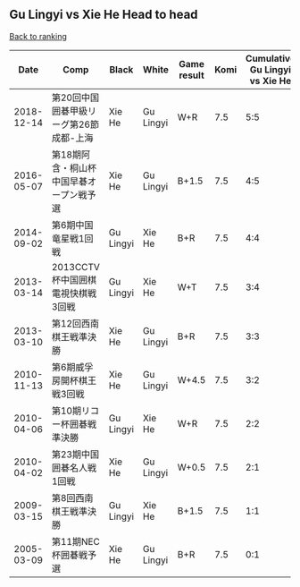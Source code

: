 ## Gu Lingyi vs Xie He Head to head

[Back to ranking](../../index.md)




| **Date** | **Comp** | **Black** | **White** | **Game result** | **Komi** | **Cumulative Gu Lingyi vs Xie He** | **Gu Lingyi streak** | **Xie He streak** | 
| --- | --- | --- | --- | --- | --- | --- | --- | --- |
| 2018-12-14 | 第20回中国囲碁甲級リーグ第26節成都-上海 | Xie He | Gu Lingyi | W+R | 7.5 | 5:5 | 1 | 0 | 
| 2016-05-07 | 第18期阿含・桐山杯中国早碁オープン戦予選 | Xie He | Gu Lingyi | B+1.5 | 7.5 | 4:5 | 0 | 1 | 
| 2014-09-02 | 第6期中国竜星戦1回戦 | Gu Lingyi | Xie He | B+R | 7.5 | 4:4 | 1 | 0 | 
| 2013-03-14 | 2013CCTV杯中国囲棋電視快棋戦3回戦 | Gu Lingyi | Xie He | W+T | 7.5 | 3:4 | 0 | 2 | 
| 2013-03-10 | 第12回西南棋王戦準決勝 | Xie He | Gu Lingyi | B+R | 7.5 | 3:3 | 0 | 1 | 
| 2010-11-13 | 第6期威孚房開杯棋王戦3回戦 | Xie He | Gu Lingyi | W+4.5 | 7.5 | 3:2 | 1 | 0 | 
| 2010-04-06 | 第10期リコー杯囲碁戦準決勝 | Gu Lingyi | Xie He | W+R | 7.5 | 2:2 | 0 | 1 | 
| 2010-04-02 | 第23期中国囲碁名人戦1回戦 | Xie He | Gu Lingyi | W+0.5 | 7.5 | 2:1 | 2 | 0 | 
| 2009-03-15 | 第8回西南棋王戦準決勝 | Gu Lingyi | Xie He | B+1.5 | 7.5 | 1:1 | 1 | 0 | 
| 2005-03-09 | 第11期NEC杯囲碁戦予選 | Xie He | Gu Lingyi | B+R | 7.5 | 0:1 | 0 | 1 |




